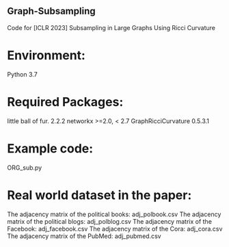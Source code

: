 ## Graph-Subsampling
Code for [ICLR 2023] Subsampling in Large Graphs Using Ricci Curvature


# Environment:
Python 3.7

# Required Packages:

little ball of fur. 2.2.2
networkx >=2.0, < 2.7
GraphRicciCurvature 0.5.3.1


# Example code:
ORG_sub.py

# Real world dataset in the paper:
The adjacency matrix of the political books:
adj_polbook.csv
The adjacency matrix of the political blogs:
adj_polblog.csv
The adjacency matrix of the Facebook:
adj_facebook.csv
The adjacency matrix of the Cora:
adj_cora.csv
The adjacency matrix of the PubMed:
adj_pubmed.csv
